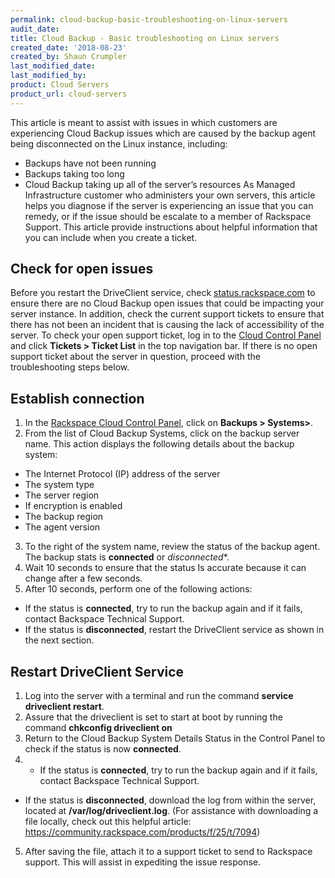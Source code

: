```yaml
---
permalink: cloud-backup-basic-troubleshooting-on-linux-servers
audit_date:
title: Cloud Backup - Basic troubleshooting on Linux servers
created_date: '2018-08-23'
created_by: Shaun Crumpler
last_modified_date: 
last_modified_by: 
product: Cloud Servers
product_url: cloud-servers
---
```


This article is meant to assist with issues in which customers are experiencing Cloud Backup issues which are caused by the backup agent being disconnected on the Linux instance, including:
* Backups have not been running
* Backups taking too long
* Cloud Backup taking up all of the server’s resources
As Managed Infrastructure customer who administers your own servers, this article helps you diagnose if the server is experiencing an issue that you can remedy, or if the issue should be escalate to a member of Rackspace Support.  This article provide instructions about helpful information that you can include when you create a ticket.
## Check for open issues
Before you restart the DriveClient service, check [status.rackspace.com](https://status.rackspace.com) to ensure there are no Cloud Backup open issues that could be impacting your server instance.  In addition, check the current support tickets to ensure that there has not been an incident that is causing the lack of accessibility of the server.  To check your open support ticket, log in to the [Cloud Control Panel](https://mycloud.rackspace.com/) and click **Tickets > Ticket List** in the top navigation bar.  If there is no open support ticket about the server in question, proceed with the troubleshooting steps below.
## Establish connection
1. In the [Rackspace Cloud Control Panel](https://mycloud.rackspace.com), click on **Backups > Systems>**.
2. From the list of Cloud Backup Systems, click on the backup server name. 
This action displays the following details about the backup system:
- The Internet Protocol (IP) address of the server
- The system type
- The server region
- If encryption is enabled
- The backup region 
- The agent version
3. To the right of the system name, review the status of the backup agent.
The backup stats is **connected** or *disconnected**.
4. Wait 10 seconds to ensure that the status Is accurate because it can change after a few seconds.
5. After 10 seconds, perform one of the following actions:
- If the status is **connected**, try to run the backup again and if it fails, contact Backspace Technical Support.
- If the status is **disconnected**, restart the DriveClient service as shown in the next section.
## Restart DriveClient Service
1. Log into the server with a terminal and run the command **service driveclient restart**.
2. Assure that the driveclient is set to start at boot by running the command **chkconfig driveclient on**
3. Return to the Cloud Backup System Details Status in the Control Panel to check if the status is now **connected**.
4. - If the status is **connected**, try to run the backup again and if it fails, contact Backspace Technical Support.
- If the status is **disconnected**, download the log from within the server, located at **/var/log/driveclient.log**. (For assistance with downloading a file locally, check out this helpful article: https://community.rackspace.com/products/f/25/t/7094)
5. After saving the file, attach it to a support ticket to send to Rackspace support. This will assist in expediting the issue response.
